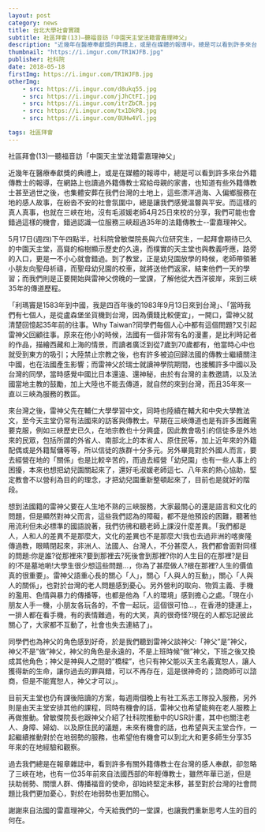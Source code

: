 ```yaml
---
layout: post
category: news
title: 台北大學社會實踐
subtitle: 社區拜會(13)—聽福音訪「中園天主堂法籍雷嘉理神父」
description: "近幾年在醫療奉獻獎的典禮上，或是在媒體的報導中，總是可以看到許多來台外籍傳教士的報導，在網路上也讀過外籍傳教士寫給母親的家書..."
thumbnail: "https://i.imgur.com/TR1WJFB.jpg"
publisher: 社科院
date: 2018-05-18
firstImg: https://i.imgur.com/TR1WJFB.jpg
otherImg:
    - src: https://i.imgur.com/d8ukq55.jpg
    - src: https://i.imgur.com/jJhCtFI.jpg
    - src: https://i.imgur.com/itrZbCR.jpg
    - src: https://i.imgur.com/tx1DkP8.jpg
    - src: https://i.imgur.com/8UHw4Vl.jpg

tags: 社區拜會
---
```


社區拜會(13)—聽福音訪「中園天主堂法籍雷嘉理神父」

近幾年在醫療奉獻獎的典禮上，或是在媒體的報導中，總是可以看到許多來台外籍傳教士的報導，在網路上也讀過外籍傳教士寫給母親的家書，也知道有些外籍傳教士甚至過世之後，也集體安葬在我們台灣的土地上，這些漂洋過海、入偏鄉服務在地的感人故事，在紛沓不安的社會氛圍中，總是讓我們感覺溫韾與平安。而這樣的真人真事，也就在三峽在地，沒有毛淑媛老師4月25日來校的分享，我們可能也會錯過這樣的機會，錯過認識一位服務三峽超過35年的法籍傳教士--雷嘉理神父。

5月17日(週四)下午四點半，社科院曾敏傑院長與六位研究生，一起拜會期待已久的中園天主堂，高聳的榕樹顯示歷史的久遠，而樸實的天主堂也與教義呼應，路旁的入口，更是一不小心就會錯過。到了教堂，正是幼兒園放學的時候，老師帶領著小朋友向聖母祈禱，而聖母幼兒園的校車，就將送他們返家，結束他們一天的學習；而我們則是正要開始與雷神父傍晚的一堂課，了解他從大西洋彼岸，來到三峽35年的傳道歷程。

「利瑪竇是1583年到中國，我是四百年後的1983年9月13日來到台灣」、「當時我們有七個人，是從盧森堡坐貨機到台灣，因為價錢比較便宜」，一開口，雷神父就清楚回憶起35年前的往事。Why Taiwan?同學們每個人心中都有這個問題?又引起雷神父回顧往事。原來在他小的時候，法國有一個非常有名的漫畫，是比利時記者的作品，描繪西藏和上海的情景，而讀者廣泛到從7歲到70歲都有，他當時心中也就受到東方的吸引；大陸禁止宗教之後，也有許多被迫回歸法國的傳教士繼續關注中國，也在法國產生影響；而雷神父於瑞士就讀神學院期間，也接觸許多中國以及台灣的同學，當時感覺中國比日本還遠、還神秘，由於有台灣的主教邀請，以及法國當地主教的鼓勵，加上大陸也不能去傳道，就自然的來到台灣，而且35年來一直以三峽為服務的教區。

來台灣之後，雷神父先在輔仁大學學習中文，同時也陸續在輔大和中央大學教法文，至今天主堂仍常有法國來的訪客與傳教士。早期在三峽傳道也是有許多困難需要克服，例如三峽歷史已久，在地宗教也十分興盛，因此教會吸引的信徒多是外地來的民眾，包括所謂的外省人、南部北上的本省人、原住民等，加上近年來的外籍配偶或是外籍幫傭等等，所以信徒的族群十分多元。另外畢竟對於外國人而言，要去經營在地的「關係」也是比較辛苦的，而過去經營「幼兒園」也有一些人事上的困擾，本來也想把幼兒園關起來了，還好毛淑媛老師這七、八年來的熱心協助，堅定教會不以營利為目的的理念，才把幼兒園重新整頓起來了，目前也是就好的階段。

想到法國籍的雷神父要在人生地不熟的三峽服務，大家最關心的還是語言和文化的問題，但是顯然對神父而言，這些我們認為的障礙，都不是他預設的困難，聽著他用流利但未必標準的國語說著，我們彷彿和聽老師上課沒什麼差異。「我們都是人，人和人的差異不是那麼大，文化的差異也不是那麼大!我也去過非洲的喀麥隆傳過教，眼睛閉起來，非洲人、法國人、台灣人，不分甚麼人，我們都會面對同樣的問題:你是誰?從那裡來?要到那裡去?死後會到那裡?你的人生目的在那裡?是目的!不是墓地喲!大學生很少想這些問題…，你為了甚麼做人?根在那裡?人生的價值真的很重要」。雷神父語重心長的關心「人」，關心「人與人的互動」，關心「人與人的關係」，也對於台灣的老人問題感到憂心。另外營利的取向、物質主義、手機的濫用、色情與暴力的傳播等，也都是他為「人的環境」感到擔心之處。「現在小朋友人手一機，小朋友各玩各的，不會一起玩，這個很可怕…，在香港的捷運上，一排人都在看手機，有的表情難過，有的大笑，真的很奇怪?現在的人都忘記彼此關心了，大家都不互動了，社會也失去連結了」。

同學們也為神父的角色感到好奇，於是我們聽到雷神父談神父:「神父”是”神父，神父不是”做”神父，神父的角色是永遠的，不是上班時候”做”神父，下班之後又換成其他角色；神父是神與人之間的”橋樑”，也只有神父能以天主名義寬恕人，讓人獲得新的生命，讓你過去的罪與錯，可以不再存在，這是很神奇的；諮商師可以諮商，但是不能寬恕人，神父才可以」。

目前天主堂也仍有課後陪讀的方案，每週兩個晚上有社工系志工隊投入服務，另外則是由天主堂安排其他的課程，同時有機會的話，雷神父也希望能夠在老人服務上再做推動。曾敏傑院長也跟神父介紹了社科院推動中的USR計畫，其中也關注老人、身障、婦幼、以及原住民的議題，未來有機會的話，也希望與天主堂合作，一起繼續推動對於在地弱勢的服務，也希望他有機會可以到北大和更多師生分享35年來的在地經驗和觀察。

過去我們總是在報章雜誌中，看到許多有關外籍傳教士在台灣的感人奉獻，卻忽略了三峽在地，也有一位35年前來自法國西部的年輕傳教士，雖然年華已逝，但是扶助弱勢、關懷人群、傳播福音的使命，卻始終堅定未移，甚至對於台灣的社會問題比我們更加憂心，對於在地弱勢也更加關心。

謝謝來自法國的雷嘉理神父，今天給我們的一堂課，也讓我們重新思考人生的目的何在。